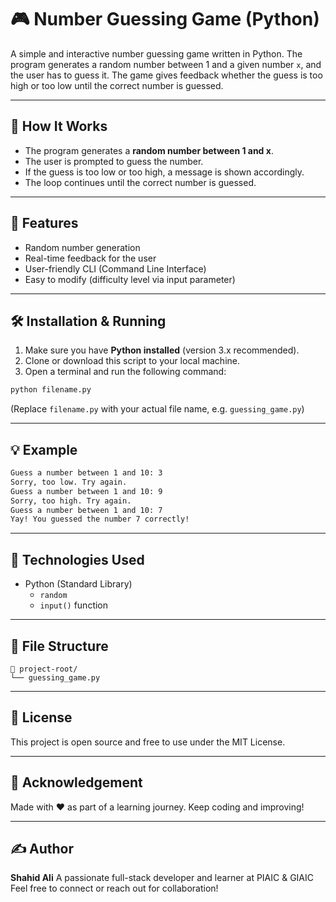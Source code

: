 
# 🎮 Number Guessing Game (Python)

A simple and interactive number guessing game written in Python. The program generates a random number between 1 and a given number `x`, and the user has to guess it. The game gives feedback whether the guess is too high or too low until the correct number is guessed.

---

## 🚀 How It Works

- The program generates a **random number between 1 and x**.
- The user is prompted to guess the number.
- If the guess is too low or too high, a message is shown accordingly.
- The loop continues until the correct number is guessed.

---

## 🧠 Features

- Random number generation
- Real-time feedback for the user
- User-friendly CLI (Command Line Interface)
- Easy to modify (difficulty level via input parameter)

---

## 🛠️ Installation & Running

1. Make sure you have **Python installed** (version 3.x recommended).
2. Clone or download this script to your local machine.
3. Open a terminal and run the following command:

```bash
python filename.py
```

(Replace `filename.py` with your actual file name, e.g. `guessing_game.py`)

---

## 💡 Example

```bash
Guess a number between 1 and 10: 3
Sorry, too low. Try again.
Guess a number between 1 and 10: 9
Sorry, too high. Try again.
Guess a number between 1 and 10: 7
Yay! You guessed the number 7 correctly!
```

---

## 🧰 Technologies Used

- Python (Standard Library)
  - `random`
  - `input()` function

---

## 📂 File Structure

```
📁 project-root/
└── guessing_game.py
```

---

## 📝 License

This project is open source and free to use under the MIT License.

---

## 🙌 Acknowledgement

Made with ❤️ as part of a learning journey. Keep coding and improving! 

---

## ✍️ Author

**Shahid Ali**
A passionate full-stack developer and learner at PIAIC & GIAIC 
Feel free to connect or reach out for collaboration!
